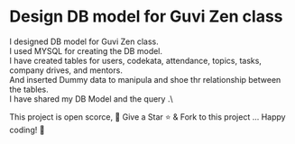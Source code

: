 # Design DB model for Guvi Zen class

I designed DB model for Guvi Zen class.\
I used MYSQL for creating the DB model. \
I have created tables for  users, codekata, attendance, topics, tasks, company drives, and mentors. \
And inserted Dummy data to manipula and shoe thr relationship between the tables. \
I have shared my DB Model and the query .\

This project is open scorce, 🚀 Give a Star ⭐️ & Fork to this project ... Happy coding! 🤩

